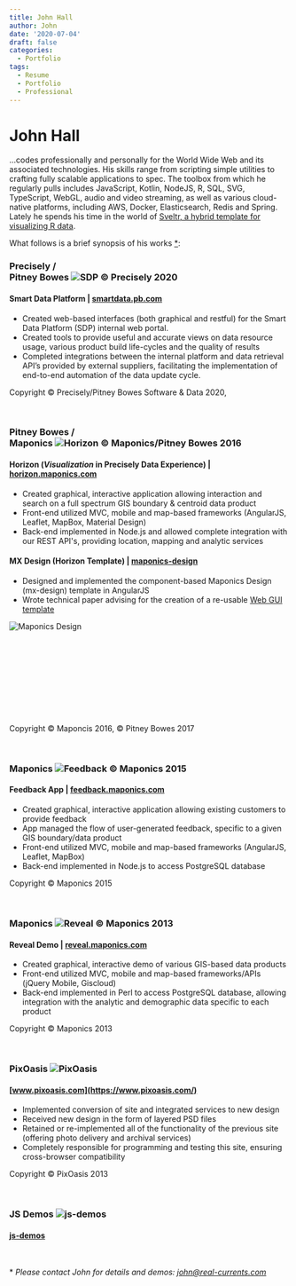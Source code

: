 ```yaml
---
title: John Hall
author: John
date: '2020-07-04'
draft: false
categories:
  - Portfolio
tags:
  - Resume
  - Portfolio
  - Professional
---
```


John Hall
======

...codes professionally and personally for the World Wide Web and its associated technologies. His skills range from scripting simple utilities to crafting fully scalable applications to spec. The toolbox from which he regularly pulls includes JavaScript, Kotlin, NodeJS, R, SQL, SVG, TypeScript, WebGL, audio and video streaming, as well as various cloud-native platforms, including AWS, Docker, Elasticsearch, Redis and Spring. Lately he spends his time in the world of [Sveltr, a hybrid template for visualizing R data](post/visualize-r/).

What follows is a brief synopsis of his works [&ast;](dev/#details):


### Precisely /<br /> Pitney Bowes ![SDP © Precisely 2020](dev/images/sdp-downloads.png)
#### Smart Data Platform | [smartdata.pb.com](https://smartdata.pb.com)
* Created web-based interfaces (both graphical and restful) for the Smart Data Platform (SDP) internal web portal.
* Created tools to provide useful and accurate views on data resource usage, various product build life-cycles and the quality of results
* Completed integrations between the internal platform and data retrieval API’s provided by external suppliers, facilitating the implementation of end-to-end automation of the data update cycle.

Copyright © Precisely/Pitney Bowes Software & Data 2020,

<br />

### Pitney Bowes /<br /> Maponics ![Horizon © Maponics/Pitney Bowes 2016](dev/images/horizon.png)
#### Horizon (*Visualization* in Precisely Data Experience) | [horizon.maponics.com](https://data.precisely.com/visualization/map-explorer/data?zoom=10&latitude=42.37985076434416&longitude=-71.24771118164064&baseMap=Light&activeLayer=pb_NeighborhoodBoundaries_Neighborhoods&layers=pb_NeighborhoodBoundaries_Neighborhoods)
* Created graphical, interactive application allowing interaction and search on a full spectrum GIS boundary & centroid data product
* Front-end utilized MVC, mobile and map-based frameworks (AngularJS, Leaflet, MapBox, Material Design)
* Back-end implemented in Node.js and allowed complete integration with our REST API's, providing location, mapping and analytic services


#### MX Design (Horizon Template) | [maponics-design](libs/maponics-design/mx-index.html)
* Designed and implemented the component-based Maponics Design (mx-design) template in AngularJS
* Wrote technical paper advising for the creation of a re-usable [Web GUI template](https://docs.google.com/document/d/1Qa4i7o0Wknp0jDB1J26-sAnvvFaccz4E2esRXB8a1U0/edit?usp=sharing)

![Maponics Design](dev/images/mx-design.png)
&nbsp;<br /><br />
&nbsp;<br /><br />
&nbsp;<br /><br />
&nbsp;<br /><br />
&nbsp;<br /><br />

Copyright © Maponcis 2016, © Pitney Bowes 2017

<br />

### Maponics ![Feedback © Maponics 2015](dev/images/feedback.png)
#### Feedback App | [feedback.maponics.com](http://feedback.maponics.com/)
* Created graphical, interactive application allowing existing customers to provide feedback 
* App managed the flow of user-generated feedback, specific to a given GIS boundary/data product
* Front-end utilized MVC, mobile and map-based frameworks (AngularJS, Leaflet, MapBox)
* Back-end implemented in Node.js to access PostgreSQL database

Copyright © Maponics 2015

<br />

### Maponics ![Reveal © Maponics 2013](dev/images/maponics.png)
#### Reveal Demo | [reveal.maponics.com](https://reveal.maponics.com/)
* Created graphical, interactive demo of various GIS-based data products
* Front-end utilized MVC, mobile and map-based frameworks/APIs (jQuery Mobile, Giscloud)
* Back-end implemented in Perl to access PostgreSQL database, allowing integration with the analytic and demographic data specific to each product

Copyright © Maponics 2013

<br />

### PixOasis ![PixOasis](dev/images/pixoasis.png)
#### [www.pixoasis.com](https://www.pixoasis.com/)
* Implemented conversion of site and integrated services to new design
* Received new design in the form of layered PSD files
* Retained or re-implemented all of the functionality of the previous site (offering photo delivery and archival services)
* Completely responsible for programming and testing this site, ensuring cross-browser compatibility

Copyright © PixOasis 2013

<br />

### JS Demos ![js-demos](dev/images/js-demos.png)
#### [js-demos](js-demos/)

<br />

<div id="stream" style="display:none; text-align:center">
<video id="aud1" poster="images/fathers.jpg" preload="auto" muted="true" controls="true">
<source src="video/fathers.mp4" />
<source src="video/fathers.ogv" />
</video>
</div>

<p id="vstatus"></p>

<p id="license" style="color:#fff; display:none;">
<img src="http://i.creativecommons.org/l/by-sa/3.0/nz/88x31.png" alt="Creative Commons Licence"><br />
<em>These demos by <a href="mailto:john@real-currents.com">John</a> are licensed under the <a href="http://creativecommons.org/licenses/by-sa/3.0/nz/deed.en_GB">Creative Commons Attribution-ShareAlike 3.0 License, 2009-2020 </a></em>
</p>

<!--script type="text/javascript" id="cvSrc" src="js-demos/scripts/interact-grid.js"></script-->

<span id="details">&ast;</span> *Please contact John for details and demos: [john@real-currents.com](mailto:john@real-currents.com)*
